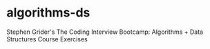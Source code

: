 
# algorithms-ds
Stephen Grider's The Coding Interview Bootcamp: Algorithms + Data Structures Course Exercises
